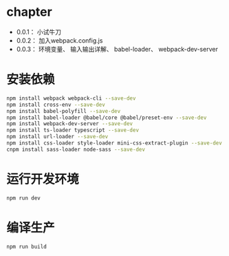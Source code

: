 # chapter

- 0.0.1： 小试牛刀
- 0.0.2： 加入webpack.config.js
- 0.0.3： 环境变量、 输入输出详解、 babel-loader、 webpack-dev-server


# 安装依赖

```bash
npm install webpack webpack-cli --save-dev
npm install cross-env --save-dev
npm install babel-polyfill --save-dev
npm install babel-loader @babel/core @babel/preset-env --save-dev
npm install webpack-dev-server --save-dev
npm install ts-loader typescript --save-dev
npm install url-loader --save-dev
npm install css-loader style-loader mini-css-extract-plugin --save-dev
cnpm install sass-loader node-sass --save-dev
```

# 运行开发环境

```bash
npm run dev
```

# 编译生产

```bash
npm run build
```
